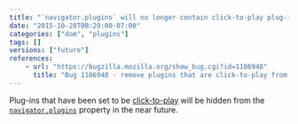 ```yaml
---
title: "`navigator.plugins` will no longer contain click-to-play plug-ins"
date: "2015-10-28T00:29:00-07:00"
categories: ["dom", "plugins"]
tags: []
versions: ["future"]
references:
    - url: "https://bugzilla.mozilla.org/show_bug.cgi?id=1186948"
      title: "Bug 1186948 - remove plugins that are click-to-play from navigator.plugins"
---
```

Plug-ins that have been set to be [click-to-play](https://support.mozilla.org/en-US/kb/why-do-i-have-click-activate-plugins) will be hidden from the [`navigator.plugins`](https://developer.mozilla.org/en-US/docs/Web/API/NavigatorPlugins/plugins) property in the near future.
